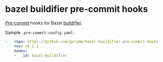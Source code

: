 # bazel buildifier pre-commit hooks

[Pre-commit](https://pre-commit.com/) hooks for Bazel [buildifier](https://github.com/bazelbuild/buildtools/blob/master/buildifier/README.md).

Sample `.pre-commit-config.yaml`:

```yaml
-   repo: https://github.com/garymm/bazel-buildifier-pre-commit-hooks
    rev: v6.1.2
    hooks:
    -   id: bazel-buildifier
```
